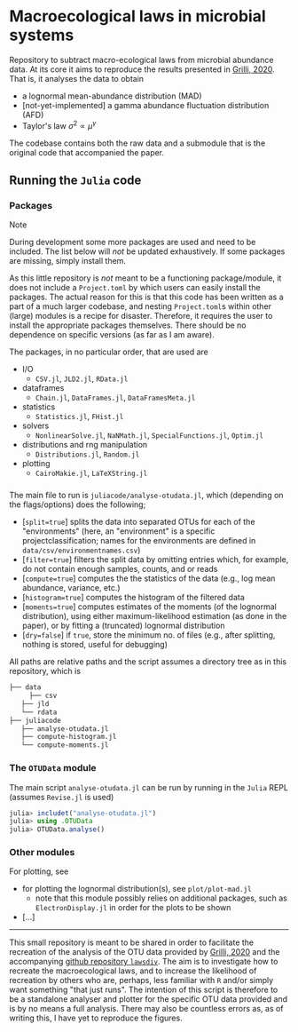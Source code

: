 # Macroecological laws in microbial systems
Repository to subtract macro-ecological laws from microbial abundance data.
At its core it aims to reproduce the results presented in [Grilli, 2020](https://www.nature.com/articles/s41467-020-18529-y). That is, it analyses the data to obtain
* a lognormal mean-abundance distribution (MAD)
* [not-yet-implemented] a gamma abundance fluctuation distribution (AFD)
* Taylor's law $\sigma^2 \propto \mu^\gamma$

The codebase contains both the raw data and a submodule that is the original code that accompanied the paper.

## Running the `Julia` code

### Packages
> [!NOTE]  
> During development some more packages are used and need to be included. The list below will *not* be updated exhaustively. If some packages are missing, simply install them.
  
As this little repository is _not_ meant to be a functioning package/module, it does not include a `Project.toml` by which users can easily install the packages. 
The actual reason for this is that this code has been written as a part of a much larger codebase, and nesting `Project.toml`s within other (large) modules is a recipe for disaster. 
Therefore, it requires the user to install the appropriate packages themselves. 
There should be no dependence on specific versions (as far as I am aware).

The packages, in no particular order, that are used are
- I/O
    - `CSV.jl`, `JLD2.jl`, `RData.jl`
- dataframes
    - `Chain.jl`, `DataFrames.jl`, `DataFramesMeta.jl`
- statistics
    - `Statistics.jl`, `FHist.jl`
- solvers
    - `NonlinearSolve.jl`, `NaNMath.jl`, `SpecialFunctions.jl`, `Optim.jl`
- distributions and rng manipulation
    - `Distributions.jl`, `Random.jl`
- plotting
    - `CairoMakie.jl`, `LaTeXString.jl`

###
The main file to run is `juliacode/analyse-otudata.jl`, which (depending on the flags/options) does the following;
- [`split=true`] splits the data into separated OTUs for each of the "environments" (here, an "environment" is a specific projectclassification; names for the environments are defined in `data/csv/environmentnames.csv`)
- [`filter=true`] filters the split data by omitting entries which, for example, do not contain enough samples, counts, and or reads
- [`compute=true`] computes the the statistics of the data (e.g., log mean abundance, variance, etc.)
- [`histogram=true`] computes the histogram of the filtered data
- [`moments=true`] computes estimates of the moments (of the lognormal distribution), using either maximum-likelihood estimation (as done in the paper), or by fitting a (truncated) lognormal distribution
- [`dry=false`] if `true`, store the minimum no. of files (e.g., after splitting, nothing is stored, useful for debugging)

All paths are relative paths and the script assumes a directory tree as in this repository, which is
```bash 
├── data
	 ├── csv
   ├── jld
   └── rdata
├── juliacode
   ├── analyse-otudata.jl
   ├── compute-histogram.jl
   └── compute-moments.jl
```

### The `OTUData` module
The main script `analyse-otudata.jl` can be run by running in the `Julia` REPL (assumes `Revise.jl` is used)

```julia
julia> includet("analyse-otudata.jl")
julia> using .OTUData
julia> OTUData.analyse()
```

### Other modules
For plotting, see
- for plotting the lognormal distribution(s), see `plot/plot-mad.jl`
    - note that this module possibly relies on additional packages, such as `ElectronDisplay.jl` in order for the plots to be shown
- [...]


---
This small repository is meant to be shared in order to facilitate the recreation of the analysis of the OTU data provided by [Grilli, 2020](https://www.nature.com/articles/s41467-020-18529-y) and the accompanying [github repository `lawsdiv`](https://github.com/jacopogrilli/lawsdiv). 
The aim is to investigate how to recreate the macroecological laws, and to increase the likelihood of recreation by others who are, perhaps, less familiar with `R` and/or simply want something "that just runs". 
The intention of this script is therefore to be a standalone analyser and plotter for the specific OTU data provided and is by no means a full analysis. 
There may also be countless errors as, as of writing this, I have yet to reproduce the figures.
